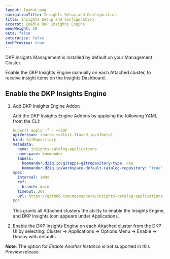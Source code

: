 ```yaml
---
layout: layout.pug
navigationTitle: Insights Setup and Configuration
title: Insights Setup and Configuration
excerpt: Enable DKP Insights Engine
menuWeight: 20
beta: false
enterprise: false
techPreview: true
---
```


DKP Insights Management is installed by default on your Management Cluster.

Enable the DKP Insights Engine manually on each Attached cluster, to receive insight items on the Insights Dashboard.

## Enable the DKP Insights Engine

1.  Add DKP Insights Engine Addon

    Add the DKP Insights Engine Addons by applying the following YAML from the CLI:

    ```yaml
    kubectl apply -f - <<EOF
    apiVersion: source.toolkit.fluxcd.io/v1beta1
    kind: GitRepository
    metadata:
      name: insights-catalog-applications
      namespace: kommander
      labels:
        kommander.d2iq.io/gitapps-gitrepository-type: dkp
        kommander.d2iq.io/workspace-default-catalog-repository: "true"
    spec:
      interval: 1m0s
      ref:
        branch: main
      timeout: 20s
      url: https://github.com/mesosphere/insights-catalog-applications
    EOF
    ```

    This grants all Attached clusters the ability to enable the Insights Engine, and DKP Insights icon appears under Applications.

1.  Enable the DKP Insights Engine on each Attached cluster from the DKP UI by selecting: Cluster -> Applications -> Options Menu -> Enable -> Deploy with defaults.

   **Note**: The option for *Enable Another Instance* is not supported in this Preview release.
